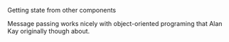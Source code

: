 Getting state from other components

Message passing works nicely with object-oriented programing that Alan Kay originally though about. 



